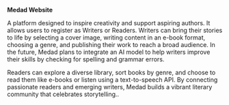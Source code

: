 **Medad Website**

A platform designed to inspire creativity and support aspiring authors. It allows users to register as Writers or Readers. Writers can bring their stories to life by selecting a cover image, writing content in an e-book format, choosing a genre, and publishing their work to reach a broad audience. In the future, Medad plans to integrate an AI model to help writers improve their skills by checking for spelling and grammar errors. 

Readers can explore a diverse library, sort books by genre, and choose to read them like e-books or listen using a text-to-speech API. By connecting passionate readers and emerging writers, Medad builds a vibrant literary community that celebrates storytelling..
